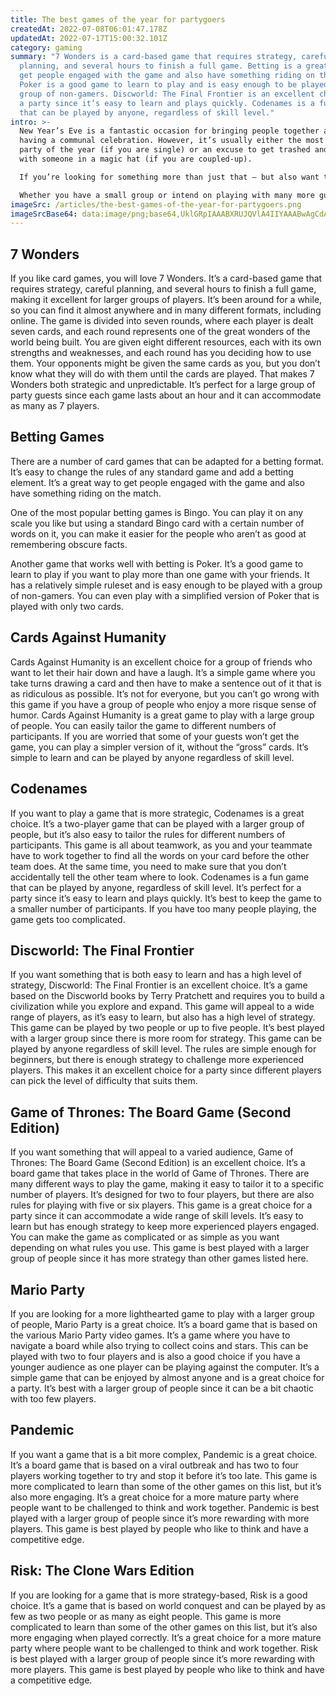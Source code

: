 ```yaml
---
title: The best games of the year for partygoers
createdAt: 2022-07-08T06:01:47.178Z
updatedAt: 2022-07-17T15:00:32.101Z
category: gaming
summary: "7 Wonders is a card-based game that requires strategy, careful
  planning, and several hours to finish a full game. Betting is a great way to
  get people engaged with the game and also have something riding on the match.
  Poker is a good game to learn to play and is easy enough to be played with a
  group of non-gamers. Discworld: The Final Frontier is an excellent choice for
  a party since it’s easy to learn and plays quickly. Codenames is a fun game
  that can be played by anyone, regardless of skill level."
intro: >-
  New Year’s Eve is a fantastic occasion for bringing people together and
  having a communal celebration. However, it’s usually either the most awkward
  party of the year (if you are single) or an excuse to get trashed and make out
  with someone in a magic hat (if you are coupled-up).

  If you’re looking for something more than just that – but also want to avoid playing another Frozen drinking game – here are some great board games that will allow you and your friends to get in the festive spirit. 

  Whether you have a small group or intend on playing with many more guests, there are plenty of games that will be enjoyable even with a large group of players. These board games all make excellent party games and can be played by anyone regardless of age or skill level.
imageSrc: /articles/the-best-games-of-the-year-for-partygoers.png
imageSrcBase64: data:image/png;base64,UklGRpIAAABXRUJQVlA4IIYAAABwAgCdASoKAAoAAUAmJbACdDBLyIrMSo1F+AgAAP7z/N7X/Tb38n415YvO+1sf3uLq7MXosDwXKcCo9andkL4eBPem54lElwijfOR9tPbl5myZP/kgh0azeA1xacqZXShc+OlmlKAd/SdPajg5cAthxvWQ6Fv/jijjn7GRu3AHi3/4iAAAAA==
---
```


## 7 Wonders

If you like card games, you will love 7 Wonders. It’s a card-based game that requires strategy, careful planning, and several hours to finish a full game, making it excellent for larger groups of players. It’s been around for a while, so you can find it almost anywhere and in many different formats, including online. The game is divided into seven rounds, where each player is dealt seven cards, and each round represents one of the great wonders of the world being built. You are given eight different resources, each with its own strengths and weaknesses, and each round has you deciding how to use them. Your opponents might be given the same cards as you, but you don’t know what they will do with them until the cards are played. That makes 7 Wonders both strategic and unpredictable. It’s perfect for a large group of party guests since each game lasts about an hour and it can accommodate as many as 7 players.

## Betting Games

There are a number of card games that can be adapted for a betting format. It’s easy to change the rules of any standard game and add a betting element. It’s a great way to get people engaged with the game and also have something riding on the match. 

One of the most popular betting games is Bingo. You can play it on any scale you like but using a standard Bingo card with a certain number of words on it, you can make it easier for the people who aren’t as good at remembering obscure facts. 

Another game that works well with betting is Poker. It’s a good game to learn to play if you want to play more than one game with your friends. It has a relatively simple ruleset and is easy enough to be played with a group of non-gamers. You can even play with a simplified version of Poker that is played with only two cards.

## Cards Against Humanity

Cards Against Humanity is an excellent choice for a group of friends who want to let their hair down and have a laugh. It’s a simple game where you take turns drawing a card and then have to make a sentence out of it that is as ridiculous as possible. It’s not for everyone, but you can’t go wrong with this game if you have a group of people who enjoy a more risque sense of humor. Cards Against Humanity is a great game to play with a large group of people. You can easily tailor the game to different numbers of participants. If you are worried that some of your guests won’t get the game, you can play a simpler version of it, without the “gross” cards. It’s simple to learn and can be played by anyone regardless of skill level.

## Codenames

If you want to play a game that is more strategic, Codenames is a great choice. It’s a two-player game that can be played with a larger group of people, but it’s also easy to tailor the rules for different numbers of participants. This game is all about teamwork, as you and your teammate have to work together to find all the words on your card before the other team does. At the same time, you need to make sure that you don’t accidentally tell the other team where to look. Codenames is a fun game that can be played by anyone, regardless of skill level. It’s perfect for a party since it’s easy to learn and plays quickly. It’s best to keep the game to a smaller number of participants. If you have too many people playing, the game gets too complicated.

## Discworld: The Final Frontier

If you want something that is both easy to learn and has a high level of strategy, Discworld: The Final Frontier is an excellent choice. It’s a game based on the Discworld books by Terry Pratchett and requires you to build a civilization while you explore and expand. This game will appeal to a wide range of players, as it’s easy to learn, but also has a high level of strategy. This game can be played by two people or up to five people. It’s best played with a larger group since there is more room for strategy. This game can be played by anyone regardless of skill level. The rules are simple enough for beginners, but there is enough strategy to challenge more experienced players. This makes it an excellent choice for a party since different players can pick the level of difficulty that suits them.

## Game of Thrones: The Board Game (Second Edition)

If you want something that will appeal to a varied audience, Game of Thrones: The Board Game (Second Edition) is an excellent choice. It’s a board game that takes place in the world of Game of Thrones. There are many different ways to play the game, making it easy to tailor it to a specific number of players. It’s designed for two to four players, but there are also rules for playing with five or six players. This game is a great choice for a party since it can accommodate a wide range of skill levels. It’s easy to learn but has enough strategy to keep more experienced players engaged. You can make the game as complicated or as simple as you want depending on what rules you use. This game is best played with a larger group of people since it has more strategy than other games listed here.

## Mario Party

If you are looking for a more lighthearted game to play with a larger group of people, Mario Party is a great choice. It’s a board game that is based on the various Mario Party video games. It’s a game where you have to navigate a board while also trying to collect coins and stars. This can be played with two to four players and is also a good choice if you have a younger audience as one player can be playing against the computer. It’s a simple game that can be enjoyed by almost anyone and is a great choice for a party. It’s best with a larger group of people since it can be a bit chaotic with too few players.

## Pandemic

If you want a game that is a bit more complex, Pandemic is a great choice. It’s a board game that is based on a viral outbreak and has two to four players working together to try and stop it before it’s too late. This game is more complicated to learn than some of the other games on this list, but it’s also more engaging. It’s a great choice for a more mature party where people want to be challenged to think and work together. Pandemic is best played with a larger group of people since it’s more rewarding with more players. This game is best played by people who like to think and have a competitive edge.

## Risk: The Clone Wars Edition

If you are looking for a game that is more strategy-based, Risk is a good choice. It’s a game that is based on world conquest and can be played by as few as two people or as many as eight people. This game is more complicated to learn than some of the other games on this list, but it’s also more engaging when played correctly. It’s a great choice for a more mature party where people want to be challenged to think and work together. Risk is best played with a larger group of people since it’s more rewarding with more players. This game is best played by people who like to think and have a competitive edge.
